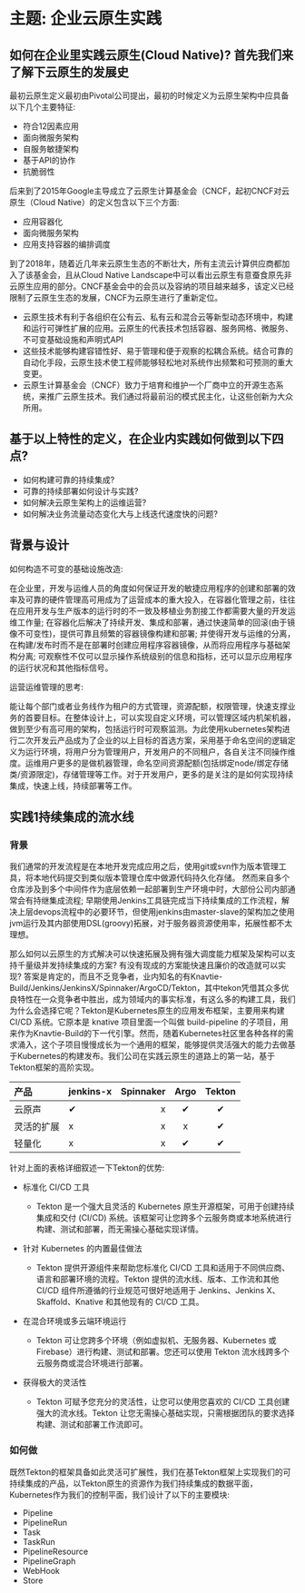 # 主题: 企业云原生实践

## 如何在企业里实践云原生(Cloud Native)? 首先我们来了解下云原生的发展史

最初云原生定义最初由Pivotal公司提出，最初的时候定义为云原生架构中应具备以下几个主要特征:
* 符合12因素应用
* 面向微服务架构
* 自服务敏捷架构
* 基于API的协作
* 抗脆弱性

后来到了2015年Google主导成立了云原生计算基金会（CNCF，起初CNCF对云原生（Cloud Native）的定义包含以下三个方面:
* 应用容器化
* 面向微服务架构
* 应用支持容器的编排调度

到了2018年，随着近几年来云原生生态的不断壮大，所有主流云计算供应商都加入了该基金会，且从Cloud Native Landscape中可以看出云原生有意蚕食原先非云原生应用的部分。CNCF基金会中的会员以及容纳的项目越来越多，该定义已经限制了云原生生态的发展，CNCF为云原生进行了重新定位。

* 云原生技术有利于各组织在公有云、私有云和混合云等新型动态环境中，构建和运行可弹性扩展的应用。云原生的代表技术包括容器、服务网格、微服务、不可变基础设施和声明式API
* 这些技术能够构建容错性好、易于管理和便于观察的松耦合系统。结合可靠的自动化手段，云原生技术使工程师能够轻松地对系统作出频繁和可预测的重大变更。
* 云原生计算基金会（CNCF）致力于培育和维护一个厂商中立的开源生态系统，来推广云原生技术。我们通过将最前沿的模式民主化，让这些创新为大众所用。

## 基于以上特性的定义，在企业内实践如何做到以下四点?
* 如何构建可靠的持续集成?
* 可靠的持续部署如何设计与实践?
* 如何解决云原生架构上的运维运营? 
* 如何解决业务流量动态变化大与上线迭代速度快的问题?


## 背景与设计
如何构造不可变的基础设施改造:

在企业里，开发与运维人员的角度如何保证开发的敏捷应用程序的创建和部署的效率及可靠的硬件管理高可用成为了运营成本的重大投入，在容器化管理之前，往往在应用开发与生产版本的运行时的不一致及移植业务割接工作都需要大量的开发运维工作量; 在容器化后解决了持续开发、集成和部署，通过快速简单的回滚(由于镜像不可变性)，提供可靠且频繁的容器镜像构建和部署; 并使得开发与运维的分离，在构建/发布时而不是在部署时创建应用程序容器镜像，从而将应用程序与基础架构分离; 可观察性不仅可以显示操作系统级别的信息和指标，还可以显示应用程序的运行状况和其他指标信号。

运营运维管理的思考:

能让每个部门或者业务线作为租户的方式管理，资源配额，权限管理，快速支撑业务的首要目标。在整体设计上，可以实现自定义环境，可以管理区域内机架机器，做到至少有高可用的架构，包括运行时可观察监测。为此使用kubernetes架构进行二次开发云产品成为了企业的以上目标的首选方案，采用基于命名空间的逻辑定义为运行环境，将用户分为管理用户，开发用户的不同租户，各自关注不同操作维度。运维用户更多的是做机器管理，命名空间资源配额(包括绑定node/绑定存储类/资源限定)，存储管理等工作。对于开发用户，更多的是关注的是如何实现持续集成，快速上线，持续部署等工作。

## 实践1持续集成的流水线

### 背景

我们通常的开发流程是在本地开发完成应用之后，使用git或svn作为版本管理工具，将本地代码提交到类似版本管理仓库中做源代码持久化存储。 然而来自多个仓库涉及到多个中间件作为底层依赖一起部署到生产环境中时，大部份公司内部通常会有持继集成流程; 早期使用Jenkins工具链完成当下持续集成的工作流程，解决上层devops流程中的必要环节，但使用jenkins由master-slave的架构加之使用jvm运行及其内部使用DSL(groovy)拓展，对于服务器资源使用率，拓展性都不太理想。

那么如何以云原生的方式解决可以快速拓展及拥有强大调度能力框架及架构可以支持千量级并发持续集成的方案? 有没有现成的方案能快速且廉价的改造就可以实现? 答案是肯定的，而且不乏竞争者，业内知名的有Knavtie-Build/Jenkins/JenkinsX/Spinnaker/ArgoCD/Tekton，其中tekon凭借其众多优良特性在一众竞争者中胜出，成为领域内的事实标准，有这么多的构建工具，我们为什么会选择它呢？Tekton是Kubernetes原生的应用发布框架，主要用来构建 CI/CD 系统。它原本是 knative 项目里面一个叫做 build-pipeline 的子项目，用来作为Knavtie-Build的下一代引擎。然而，随着Kubernetes社区里各种各样的需求涌入，这个子项目慢慢成长为一个通用的框架，能够提供灵活强大的能力去做基于Kubernetes的构建发布。我们公司在实践云原生的道路上的第一站，基于Tekton框架的高阶实现。


| 产品 | jenkins-x | Spinnaker | Argo | Tekton |
| :-----| :-----| ----: | :----: | :----: |
| 云原声 | ✔︎ | x | ✔ | ✔︎ |
| 灵活的扩展 | x | x | x | ✔︎ |
| 轻量化 | x | x | ✔ | ✔︎ |


针对上面的表格详细叙述一下Tekton的优势:

- 标准化 CI/CD 工具
  - Tekton 是一个强大且灵活的 Kubernetes 原生开源框架，可用于创建持续集成和交付 (CI/CD) 系统。该框架可让您跨多个云服务商或本地系统进行构建、测试和部署，而无需操心基础实现详情。

- 针对 Kubernetes 的内置最佳做法
  - Tekton 提供开源组件来帮助您标准化 CI/CD 工具和适用于不同供应商、语言和部署环境的流程。Tekton 提供的流水线、版本、工作流和其他 CI/CD 组件所遵循的行业规范可很好地适用于 Jenkins、Jenkins X、Skaffold、Knative 和其他现有的 CI/CD 工具。

- 在混合环境或多云端环境运行
  - Tekton 可让您跨多个环境（例如虚拟机、无服务器、Kubernetes 或 Firebase）进行构建、测试和部署。您还可以使用 Tekton 流水线跨多个云服务商或混合环境进行部署。

- 获得极大的灵活性
  - Tekton 可赋予您充分的灵活性，让您可以使用您喜欢的 CI/CD 工具创建强大的流水线。Tekton 让您无需操心基础实现，只需根据团队的要求选择构建、测试和部署工作流即可。

### 如何做

既然Tekton的框架具备如此灵活可扩展性，我们在基Tekton框架上实现我们的可持续集成的产品，以Tekton原生的资源作为我们持续集成的数据平面，Kubernetes作为我们的控制平面，我们设计了以下的主要模块:
- Pipeline
- PipelineRun
- Task
- TaskRun
- PipelineResource
- PipelineGraph
- WebHook
- Store
